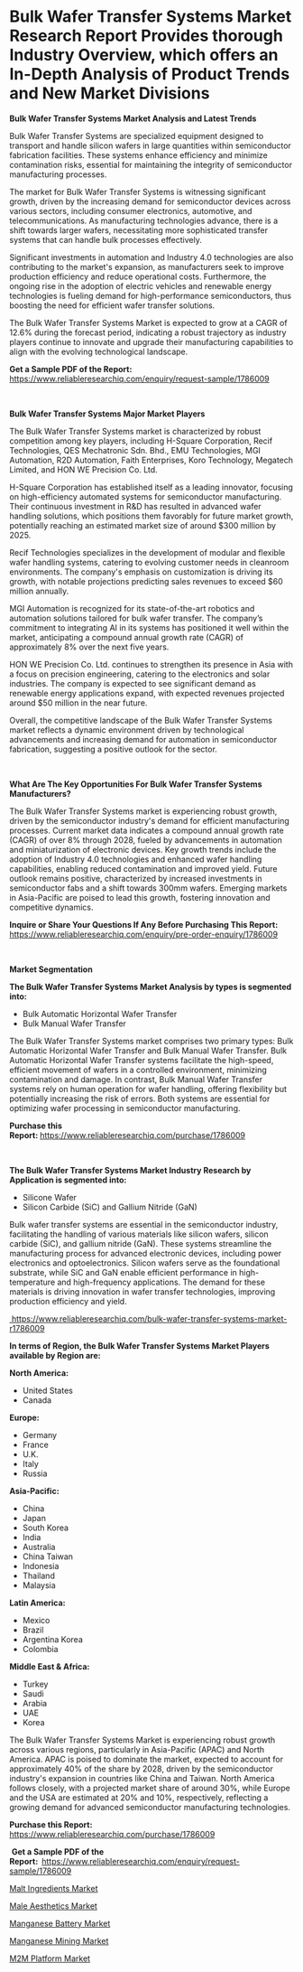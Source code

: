 <p><h1>Bulk Wafer Transfer Systems Market Research Report Provides thorough Industry Overview, which offers an In-Depth Analysis of Product Trends and New Market Divisions</h1></p><p><strong>Bulk Wafer Transfer Systems Market Analysis and Latest Trends</strong></p>
<p><p>Bulk Wafer Transfer Systems are specialized equipment designed to transport and handle silicon wafers in large quantities within semiconductor fabrication facilities. These systems enhance efficiency and minimize contamination risks, essential for maintaining the integrity of semiconductor manufacturing processes. </p><p>The market for Bulk Wafer Transfer Systems is witnessing significant growth, driven by the increasing demand for semiconductor devices across various sectors, including consumer electronics, automotive, and telecommunications. As manufacturing technologies advance, there is a shift towards larger wafers, necessitating more sophisticated transfer systems that can handle bulk processes effectively.</p><p>Significant investments in automation and Industry 4.0 technologies are also contributing to the market's expansion, as manufacturers seek to improve production efficiency and reduce operational costs. Furthermore, the ongoing rise in the adoption of electric vehicles and renewable energy technologies is fueling demand for high-performance semiconductors, thus boosting the need for efficient wafer transfer solutions.</p><p>The Bulk Wafer Transfer Systems Market is expected to grow at a CAGR of 12.6% during the forecast period, indicating a robust trajectory as industry players continue to innovate and upgrade their manufacturing capabilities to align with the evolving technological landscape.</p></p>
<p><strong>Get a Sample PDF of the Report:&nbsp;</strong> <a href="https://www.reliableresearchiq.com/enquiry/request-sample/1786009?utm_campaign=101&utm_medium=2&utm_source=Github&utm_content=ia&utm_term=19122024&utm_id=bulk-wafer-transfer-systems">https://www.reliableresearchiq.com/enquiry/request-sample/1786009</a></p>
<p>&nbsp;</p>
<p><strong>Bulk Wafer Transfer Systems Major Market Players</strong></p>
<p><p>The Bulk Wafer Transfer Systems market is characterized by robust competition among key players, including H-Square Corporation, Recif Technologies, QES Mechatronic Sdn. Bhd., EMU Technologies, MGI Automation, R2D Automation, Faith Enterprises, Koro Technology, Megatech Limited, and HON WE Precision Co. Ltd. </p><p>H-Square Corporation has established itself as a leading innovator, focusing on high-efficiency automated systems for semiconductor manufacturing. Their continuous investment in R&D has resulted in advanced wafer handling solutions, which positions them favorably for future market growth, potentially reaching an estimated market size of around $300 million by 2025.</p><p>Recif Technologies specializes in the development of modular and flexible wafer handling systems, catering to evolving customer needs in cleanroom environments. The company's emphasis on customization is driving its growth, with notable projections predicting sales revenues to exceed $60 million annually.</p><p>MGI Automation is recognized for its state-of-the-art robotics and automation solutions tailored for bulk wafer transfer. The company’s commitment to integrating AI in its systems has positioned it well within the market, anticipating a compound annual growth rate (CAGR) of approximately 8% over the next five years.</p><p>HON WE Precision Co. Ltd. continues to strengthen its presence in Asia with a focus on precision engineering, catering to the electronics and solar industries. The company is expected to see significant demand as renewable energy applications expand, with expected revenues projected around $50 million in the near future.</p><p>Overall, the competitive landscape of the Bulk Wafer Transfer Systems market reflects a dynamic environment driven by technological advancements and increasing demand for automation in semiconductor fabrication, suggesting a positive outlook for the sector.</p></p>
<p>&nbsp;</p>
<p><strong>What Are The Key Opportunities For Bulk Wafer Transfer Systems Manufacturers?</strong></p>
<p><p>The Bulk Wafer Transfer Systems market is experiencing robust growth, driven by the semiconductor industry's demand for efficient manufacturing processes. Current market data indicates a compound annual growth rate (CAGR) of over 8% through 2028, fueled by advancements in automation and miniaturization of electronic devices. Key growth trends include the adoption of Industry 4.0 technologies and enhanced wafer handling capabilities, enabling reduced contamination and improved yield. Future outlook remains positive, characterized by increased investments in semiconductor fabs and a shift towards 300mm wafers. Emerging markets in Asia-Pacific are poised to lead this growth, fostering innovation and competitive dynamics.</p></p>
<p><strong>Inquire or Share Your Questions If Any Before Purchasing This Report:</strong> <a href="https://www.reliableresearchiq.com/enquiry/pre-order-enquiry/1786009?utm_campaign=101&utm_medium=2&utm_source=Github&utm_content=ia&utm_term=19122024&utm_id=bulk-wafer-transfer-systems">https://www.reliableresearchiq.com/enquiry/pre-order-enquiry/1786009</a></p>
<p>&nbsp;</p>
<p><strong>Market Segmentation</strong></p>
<p><strong>The Bulk Wafer Transfer Systems Market Analysis by types is segmented into:</strong></p>
<p><ul><li>Bulk Automatic Horizontal Wafer Transfer</li><li>Bulk Manual Wafer Transfer</li></ul></p>
<p><p>The Bulk Wafer Transfer Systems market comprises two primary types: Bulk Automatic Horizontal Wafer Transfer and Bulk Manual Wafer Transfer. Bulk Automatic Horizontal Wafer Transfer systems facilitate the high-speed, efficient movement of wafers in a controlled environment, minimizing contamination and damage. In contrast, Bulk Manual Wafer Transfer systems rely on human operation for wafer handling, offering flexibility but potentially increasing the risk of errors. Both systems are essential for optimizing wafer processing in semiconductor manufacturing.</p></p>
<p><strong>Purchase this Report:&nbsp;</strong><a href="https://www.reliableresearchiq.com/purchase/1786009?utm_campaign=101&utm_medium=2&utm_source=Github&utm_content=ia&utm_term=19122024&utm_id=bulk-wafer-transfer-systems">https://www.reliableresearchiq.com/purchase/1786009</a></p>
<p>&nbsp;</p>
<p><strong>The Bulk Wafer Transfer Systems Market Industry Research by Application is segmented into:</strong></p>
<p><ul><li>Silicone Wafer</li><li>Silicon Carbide (SiC) and Gallium Nitride (GaN)</li></ul></p>
<p><p>Bulk wafer transfer systems are essential in the semiconductor industry, facilitating the handling of various materials like silicon wafers, silicon carbide (SiC), and gallium nitride (GaN). These systems streamline the manufacturing process for advanced electronic devices, including power electronics and optoelectronics. Silicon wafers serve as the foundational substrate, while SiC and GaN enable efficient performance in high-temperature and high-frequency applications. The demand for these materials is driving innovation in wafer transfer technologies, improving production efficiency and yield.</p></p>
<p><a href="https://www.reliableresearchiq.com/bulk-wafer-transfer-systems-market-r1786009?utm_campaign=101&utm_medium=2&utm_source=Github&utm_content=ia&utm_term=19122024&utm_id=bulk-wafer-transfer-systems">&nbsp;https://www.reliableresearchiq.com/bulk-wafer-transfer-systems-market-r1786009</a></p>
<p><strong>In terms of Region, the Bulk Wafer Transfer Systems Market Players available by Region are:</strong></p>
<p>
    <p> <strong> North America: </strong>
        <ul>
            <li>United States</li>
            <li>Canada</li>
        </ul>
        </p> 
    <p> <strong> Europe: </strong>
        <ul>
            <li>Germany</li>
            <li>France</li>
            <li>U.K.</li>
            <li>Italy</li>
            <li>Russia</li>
        </ul>
        </p> 
    <p> <strong> Asia-Pacific: </strong>
        <ul>
            <li>China</li>
            <li>Japan</li>
            <li>South Korea</li>
            <li>India</li>
            <li>Australia</li>
            <li>China Taiwan</li>
            <li>Indonesia</li>
            <li>Thailand</li>
            <li>Malaysia</li>
        </ul>
        </p> 
    <p> <strong> Latin America: </strong>
        <ul>
            <li>Mexico</li>
            <li>Brazil</li>
            <li>Argentina Korea</li>
            <li>Colombia</li>
        </ul>
        </p> 
    <p> <strong> Middle East & Africa: </strong>
        <ul>
            <li>Turkey</li>
            <li>Saudi</li>
            <li>Arabia</li>
            <li>UAE</li>
            <li>Korea</li>
        </ul>
    </p>
    </p>
<p><p>The Bulk Wafer Transfer Systems Market is experiencing robust growth across various regions, particularly in Asia-Pacific (APAC) and North America. APAC is poised to dominate the market, expected to account for approximately 40% of the share by 2028, driven by the semiconductor industry's expansion in countries like China and Taiwan. North America follows closely, with a projected market share of around 30%, while Europe and the USA are estimated at 20% and 10%, respectively, reflecting a growing demand for advanced semiconductor manufacturing technologies.</p></p>
<p><strong>Purchase this Report: </strong><a href="https://www.reliableresearchiq.com/purchase/1786009?utm_campaign=101&utm_medium=2&utm_source=Github&utm_content=ia&utm_term=19122024&utm_id=bulk-wafer-transfer-systems">https://www.reliableresearchiq.com/purchase/1786009</a></p>
<p>&nbsp;<strong>Get a Sample PDF of the Report:&nbsp;&nbsp;</strong><a href="https://www.reliableresearchiq.com/enquiry/request-sample/1786009?utm_campaign=101&utm_medium=2&utm_source=Github&utm_content=ia&utm_term=19122024&utm_id=bulk-wafer-transfer-systems">https://www.reliableresearchiq.com/enquiry/request-sample/1786009</a></p>
<p><strong></strong></p>
<p><p><a href="https://www.linkedin.com/pulse/foreign-opportunities-market-dynamics-malt-ingredients-vnerf?utm_campaign=101&utm_medium=2&utm_source=Github&utm_content=ia&utm_term=19122024&utm_id=bulk-wafer-transfer-systems">Malt Ingredients Market</a></p><p><a href="https://www.linkedin.com/pulse/revenue-analysis-growth-forecast-male-aesthetics-market-85-zcqne?utm_campaign=101&utm_medium=2&utm_source=Github&utm_content=ia&utm_term=19122024&utm_id=bulk-wafer-transfer-systems">Male Aesthetics Market</a></p><p><a href="https://www.linkedin.com/pulse/c-glance-reports-anmec?utm_campaign=101&utm_medium=2&utm_source=Github&utm_content=ia&utm_term=19122024&utm_id=bulk-wafer-transfer-systems">Manganese Battery Market</a></p><p><a href="https://www.linkedin.com/pulse/manganese-mining-analysis-highlights-key-growth-forecasts-cqq9e?utm_campaign=101&utm_medium=2&utm_source=Github&utm_content=ia&utm_term=19122024&utm_id=bulk-wafer-transfer-systems">Manganese Mining Market</a></p><p><a href="https://www.linkedin.com/pulse/m2m-platform-market-analysis-2024-2031-trends-share-growth-chp9f?utm_campaign=101&utm_medium=2&utm_source=Github&utm_content=ia&utm_term=19122024&utm_id=bulk-wafer-transfer-systems">M2M Platform Market</a></p></p>